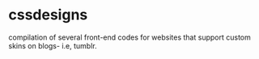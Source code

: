 # cssdesigns
compilation of several front-end codes for websites that support custom skins on blogs- i.e, tumblr.
